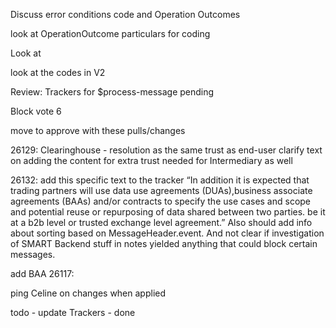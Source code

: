 Discuss error conditions code and Operation Outcomes

look at OperationOutcome particulars for coding

Look at

look at the codes in V2

Review: Trackers for $process-message pending

Block vote 6

move to approve  with these pulls/changes

26129:
Clearinghouse - resolution as the same trust as end-user clarify text on adding
the content for extra trust needed for Intermediary as well

26132:
add this specific text to the tracker
“In addition it is expected that trading partners will use data use agreements (DUAs),business associate agreements (BAAs) and/or contracts to specify the use cases and scope and potential reuse or repurposing of data shared between two parties. be it at a b2b level or trusted exchange level agreement.” Also should add info about sorting based on MessageHeader.event. And not clear if investigation of SMART Backend stuff in notes yielded anything that could block certain messages.

add BAA 26117:

ping Celine on changes when applied

todo - update Trackers - done
